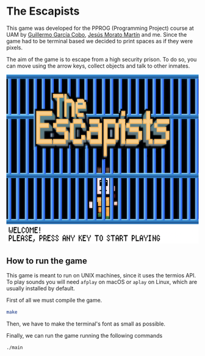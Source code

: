 # The Escapists

This game was developed for the PPROG (Programming Project) course at UAM by [Guillermo García Cobo](https://github.com/atmguille), [Jesús Morato Martín](https://github.com/mapachepurpuratouris) and me. Since the game had to be terminal based we decided to print spaces as if they were pixels. 

The aim of the game is to escape from a high security prison. To do so, you can move using the arrow keys, collect objects and talk to other inmates.

![](/Screenshots/Welcome%20Screen.png)

## How to run the game

This game is meant to run on UNIX machines, since it uses the termios API. To play sounds you will need `afplay` on macOS or `aplay` on Linux, which are usually installed by default. 

First of all we must compile the game.

```bash
make
```

Then, we have to make the terminal's font as small as possible. 

 Finally, we can run the game running the following commands

```bash
./main
```

